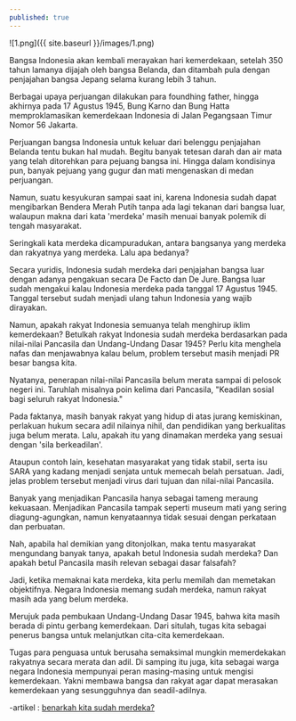 ```yaml
---
published: true
---
```

![1.png]({{ site.baseurl }}/images/1.png)

Bangsa Indonesia akan kembali merayakan hari kemerdekaan, setelah 350 tahun lamanya dijajah oleh bangsa Belanda, dan ditambah pula dengan penjajahan bangsa Jepang selama kurang lebih 3 tahun.

Berbagai upaya perjuangan dilakukan para foundhing father, hingga akhirnya pada 17 Agustus 1945, Bung Karno dan Bung Hatta memproklamasikan kemerdekaan Indonesia di Jalan Pegangsaan Timur Nomor 56 Jakarta.

Perjuangan bangsa Indonesia untuk keluar dari belenggu penjajahan Belanda tentu bukan hal mudah. Begitu banyak tetesan darah dan air mata yang telah ditorehkan para pejuang bangsa ini. Hingga dalam kondisinya pun, banyak pejuang yang gugur dan mati mengenaskan di medan perjuangan.

Namun, suatu kesyukuran sampai saat ini, karena Indonesia sudah dapat mengibarkan Bendera Merah Putih tanpa ada lagi tekanan dari bangsa luar, walaupun makna dari kata 'merdeka' masih menuai banyak polemik di tengah masyarakat.

Seringkali kata merdeka dicampuradukan, antara bangsanya yang merdeka dan rakyatnya yang merdeka. Lalu apa bedanya?

Secara yuridis, Indonesia sudah merdeka dari penjajahan bangsa luar dengan adanya pengakuan secara De Facto dan De Jure. Bangsa luar sudah mengakui kalau Indonesia merdeka pada tanggal 17 Agustus 1945. Tanggal tersebut sudah menjadi ulang tahun Indonesia yang wajib dirayakan.

Namun, apakah rakyat Indonesia semuanya telah menghirup iklim kemerdekaan? Betulkah rakyat Indonesia sudah merdeka berdasarkan pada nilai-nilai Pancasila dan Undang-Undang Dasar 1945? Perlu kita menghela nafas dan menjawabnya kalau belum, problem tersebut masih menjadi PR besar bangsa kita.

Nyatanya, penerapan nilai-nilai Pancasila belum merata sampai di pelosok negeri ini. Taruhlah misalnya poin kelima dari Pancasila, "Keadilan sosial bagi seluruh rakyat Indonesia."

Pada faktanya, masih banyak rakyat yang hidup di atas jurang kemiskinan, perlakuan hukum secara adil nilainya nihil, dan pendidikan yang berkualitas juga belum merata. Lalu, apakah itu yang dinamakan merdeka yang sesuai dengan 'sila berkeadilan'.

Ataupun contoh lain, kesehatan masyarakat yang tidak stabil, serta isu SARA yang kadang menjadi senjata untuk memecah belah persatuan. Jadi, jelas problem tersebut menjadi virus dari tujuan dan nilai-nilai Pancasila.

Banyak yang menjadikan Pancasila hanya sebagai tameng meraung kekuasaan. Menjadikan Pancasila tampak seperti museum mati yang sering diagung-agungkan, namun kenyataannya tidak sesuai dengan perkataan dan perbuatan.

Nah, apabila hal demikian yang ditonjolkan, maka tentu masyarakat mengundang banyak tanya, apakah betul Indonesia sudah merdeka? Dan apakah betul Pancasila masih relevan sebagai dasar falsafah?

Jadi, ketika memaknai kata merdeka, kita perlu memilah dan memetakan objektifnya. Negara Indonesia memang sudah merdeka, namun rakyat masih ada yang belum merdeka.

Merujuk pada pembukaan Undang-Undang Dasar 1945, bahwa kita masih berada di pintu gerbang kemerdekaan. Dari situlah, tugas kita sebagai penerus bangsa untuk melanjutkan cita-cita kemerdekaan.

Tugas para penguasa untuk berusaha semaksimal mungkin memerdekakan rakyatnya secara merata dan adil. Di samping itu juga, kita sebagai warga negara Indonesia mempunyai peran masing-masing untuk mengisi kemerdekaan. Yakni membawa bangsa dan rakyat agar dapat merasakan kemerdekaan yang sesungguhnya dan seadil-adilnya.

-artikel : [benarkah kita sudah merdeka?](https://yoursay.suara.com/kolom/2021/08/16/133327/benarkah-kita-sudah-merdeka)
